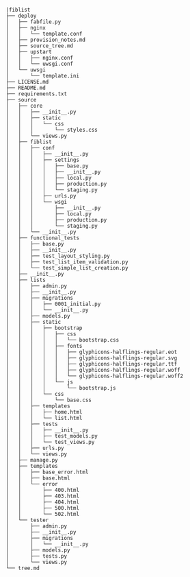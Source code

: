 `|fiblist`  
`├── deploy`  
`│   ├── fabfile.py`  
`│   ├── nginx`  
`│   │   └── template.conf`  
`│   ├── provision_notes.md`  
`│   ├── source_tree.md`  
`│   ├── upstart`  
`│   │   ├── nginx.conf`  
`│   │   └── uwsgi.conf`  
`│   └── uwsgi`  
`│       └── template.ini`  
`├── LICENSE.md`  
`├── README.md`  
`├── requirements.txt`  
`├── source`  
`│   ├── core`  
`│   │   ├── __init__.py`  
`│   │   ├── static`  
`│   │   │   └── css`  
`│   │   │       └── styles.css`  
`│   │   └── views.py`  
`│   ├── fiblist`  
`│   │   ├── conf`  
`│   │   │   ├── __init__.py`  
`│   │   │   ├── settings`  
`│   │   │   │   ├── base.py`  
`│   │   │   │   ├── __init__.py`  
`│   │   │   │   ├── local.py`  
`│   │   │   │   ├── production.py`  
`│   │   │   │   └── staging.py`  
`│   │   │   ├── urls.py`  
`│   │   │   └── wsgi`  
`│   │   │       ├── __init__.py`  
`│   │   │       ├── local.py`  
`│   │   │       ├── production.py`  
`│   │   │       └── staging.py`  
`│   │   └── __init__.py`  
`│   ├── functional_tests`  
`│   │   ├── base.py`  
`│   │   ├── __init__.py`  
`│   │   ├── test_layout_styling.py`  
`│   │   ├── test_list_item_validation.py`  
`│   │   └── test_simple_list_creation.py`  
`│   ├── __init__.py`  
`│   ├── lists`  
`│   │   ├── admin.py`  
`│   │   ├── __init__.py`  
`│   │   ├── migrations`  
`│   │   │   ├── 0001_initial.py`  
`│   │   │   └── __init__.py`  
`│   │   ├── models.py`  
`│   │   ├── static`  
`│   │   │   ├── bootstrap`  
`│   │   │   │   ├── css`  
`│   │   │   │   │   └── bootstrap.css`  
`│   │   │   │   ├── fonts`  
`│   │   │   │   │   ├── glyphicons-halflings-regular.eot`  
`│   │   │   │   │   ├── glyphicons-halflings-regular.svg`  
`│   │   │   │   │   ├── glyphicons-halflings-regular.ttf`  
`│   │   │   │   │   ├── glyphicons-halflings-regular.woff`  
`│   │   │   │   │   └── glyphicons-halflings-regular.woff2`  
`│   │   │   │   └── js`  
`│   │   │   │       └── bootstrap.js`  
`│   │   │   └── css`  
`│   │   │       └── base.css`  
`│   │   ├── templates`  
`│   │   │   ├── home.html`  
`│   │   │   └── list.html`  
`│   │   ├── tests`  
`│   │   │   ├── __init__.py`  
`│   │   │   ├── test_models.py`  
`│   │   │   └── test_views.py`  
`│   │   ├── urls.py`  
`│   │   └── views.py`  
`│   ├── manage.py`  
`│   ├── templates`  
`│   │   ├── base_error.html`  
`│   │   ├── base.html`  
`│   │   └── error`  
`│   │       ├── 400.html`  
`│   │       ├── 403.html`  
`│   │       ├── 404.html`  
`│   │       ├── 500.html`  
`│   │       └── 502.html`  
`│   └── tester`  
`│       ├── admin.py`  
`│       ├── __init__.py`  
`│       ├── migrations`  
`│       │   └── __init__.py`  
`│       ├── models.py`  
`│       ├── tests.py`  
`│       └── views.py`  
`└── tree.md`  

